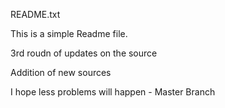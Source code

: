 README.txt

This is a simple Readme file.

3rd roudn of updates on the source

Addition of new sources

I hope less problems will happen - Master Branch
